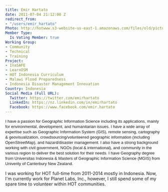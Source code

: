 ```yaml
---
title: Emir Hartato
date: 2011-07-04 21:12:00 Z
redirect_from:
- "/users/emir_hartato"
Photo: http://hotwww.s3-website-us-east-1.amazonaws.com/files/old/pictures/picture-14-1497475546.jpg
Member Type:
  Is Voting Member: true
Working Group:
- Community
- Technical
- Training
Project:
- InaSAFE
- LearnOSM
- HOT Indonesia Curriculum
- Malawi Flood Preparedness
- Indonesia Disaster Management Innovation
Country: Indonesia
Social Media (Full URL):
  Twitter: https://twitter.com/emirhartato
  LinkedIn: https://nz.linkedin.com/in/emirhartato
  Facebook: https://www.facebook.com/emir.hartato
---
```


<p><span style="font-family: Helvetica, Arial, sans-serif; font-size: 13px; line-height: 17px;">I have a passion for Geographic Information Science including its applications, mainly for environmental, development, and humanitarian issues. I have a wide array of expertise such as Geographic Information System (GIS), remote sensing, cartography & geovisualization, crowdsourcing/volunteered geographic information (including OpenStreetMap), and hazard/disaster management. I also have a strong background working with civil government, NGOs (local & international), and community in the various region to deliver the best solution for their needs. I have Geography degree from Universitas Indonesia & Masters of Geographic Information Science (MGIS) from Univerity of Canterbury New Zealand.

I was working for HOT full-time from 2011-2014 mostly in Indonesia. Now, I'm currently work for Planet Labs, Inc., however, I still spend some of my spare time to volunteer within HOT communities. 
</span></p>
